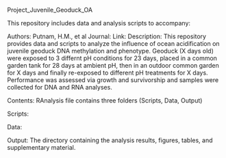 Project_Juvenile_Geoduck_OA

This repository includes data and analysis scripts to accompany: 

Authors: Putnam, H.M., et al
Journal: 
Link: 
Description: This repository provides data and scripts to analyze the influence of ocean acidification on juvenile geoduck DNA methylation and phenotype. 
Geoduck (X days old) were exposed to 3 differnt pH conditions for 23 days, placed in a common garden tank for 28 days at ambient pH, then in an outdoor common garden for X days and finally re-exposed to different pH treatments for X days.
Performance was assessed via growth and survivorship and samples were collected for DNA and RNA analyses. 

Contents: RAnalysis file contains three folders (Scripts, Data, Output)

Scripts:
	
Data:


Output: 
	The directory containing the analysis results, figures, tables, and supplementary material.

